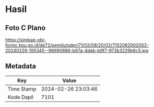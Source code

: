# Hasil

## Foto C Plano

https://sirekap-obj-formc.kpu.go.id/de72/pemilu/pdpr/71/02/08/20/02/7102082002002-20240226-195345--96690686-b87a-4dab-b9f7-973b3229b6c5.jpg


## Metadata

| Key        | Value               |
| ---------- | ------------------- |
| Time Stamp | 2024-02-26 23:03:46 |
| Kode Dapil | 7101                |



